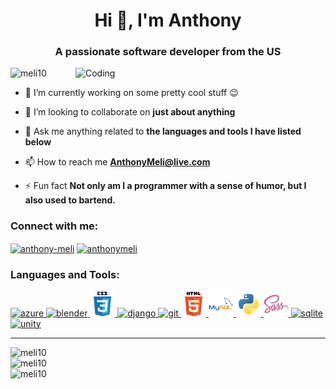 <h1 align="center">Hi 👋, I'm Anthony</h1>
<h3 align="center">A passionate software developer from the US</h3>
<img align="right" alt="Coding" width="400" src="https://media.giphy.com/media/juua9i2c2fA0AIp2iq/giphy.gif">


<p align="left"> <img src="https://komarev.com/ghpvc/?username=meli10&label=Profile%20views&color=0e75b6&style=flat" alt="meli10" /> </p>


- 🔭 I’m currently working on some pretty cool stuff 😉

- 👯 I’m looking to collaborate on **just about anything**

- 💬 Ask me anything related to **the languages and tools I have listed below**

- 📫 How to reach me **AnthonyMeli@live.com**

- ⚡ Fun fact **Not only am I a programmer with a sense of humor, but I also used to bartend.**

<h3 align="left">Connect with me:</h3>

<p align="left">
<a href="https://linkedin.com/in/anthony-meli" target="blank"><img align="center" src="https://raw.githubusercontent.com/rahuldkjain/github-profile-readme-generator/master/src/images/icons/Social/linked-in-alt.svg" alt="anthony-meli" height="30" width="40" /></a>
<a href="https://www.hackerrank.com/anthonymeli" target="blank"><img align="center" src="https://raw.githubusercontent.com/rahuldkjain/github-profile-readme-generator/master/src/images/icons/Social/hackerrank.svg" alt="anthonymeli" height="30" width="40" /></a>
</p>

<h3 align="left">Languages and Tools:</h3>
<p align="left"> <a href="https://azure.microsoft.com/en-in/" target="_blank" rel="noreferrer"> <img src="https://www.vectorlogo.zone/logos/microsoft_azure/microsoft_azure-icon.svg" alt="azure" width="40" height="40"/> </a> <a href="https://www.blender.org/" target="_blank" rel="noreferrer"> <img src="https://download.blender.org/branding/community/blender_community_badge_white.svg" alt="blender" width="40" height="40"/> </a> <a href="https://www.w3schools.com/css/" target="_blank" rel="noreferrer"> <img src="https://raw.githubusercontent.com/devicons/devicon/master/icons/css3/css3-original-wordmark.svg" alt="css3" width="40" height="40"/> </a> <a href="https://www.djangoproject.com/" target="_blank" rel="noreferrer"> <img src="https://cdn.worldvectorlogo.com/logos/django.svg" alt="django" width="40" height="40"/> </a> <a href="https://git-scm.com/" target="_blank" rel="noreferrer"> <img src="https://www.vectorlogo.zone/logos/git-scm/git-scm-icon.svg" alt="git" width="40" height="40"/> </a> <a href="https://www.w3.org/html/" target="_blank" rel="noreferrer"> <img src="https://raw.githubusercontent.com/devicons/devicon/master/icons/html5/html5-original-wordmark.svg" alt="html5" width="40" height="40"/> </a> <a href="https://www.mysql.com/" target="_blank" rel="noreferrer"> <img src="https://raw.githubusercontent.com/devicons/devicon/master/icons/mysql/mysql-original-wordmark.svg" alt="mysql" width="40" height="40"/> </a> <a href="https://www.python.org" target="_blank" rel="noreferrer"> <img src="https://raw.githubusercontent.com/devicons/devicon/master/icons/python/python-original.svg" alt="python" width="40" height="40"/> </a> <a href="https://sass-lang.com" target="_blank" rel="noreferrer"> <img src="https://raw.githubusercontent.com/devicons/devicon/master/icons/sass/sass-original.svg" alt="sass" width="40" height="40"/> </a> <a href="https://www.sqlite.org/" target="_blank" rel="noreferrer"> <img src="https://www.vectorlogo.zone/logos/sqlite/sqlite-icon.svg" alt="sqlite" width="40" height="40"/> </a> <a href="https://unity.com/" target="_blank" rel="noreferrer"> <img src="https://www.vectorlogo.zone/logos/unity3d/unity3d-icon.svg" alt="unity" width="40" height="40"/> </a> </p>


-----
<p><img align="left" width="400px" src="https://github-readme-stats.vercel.app/api/top-langs?username=meli10&show_icons=true&locale=en&layout=compact" alt="meli10" /></p>

<p>&nbsp;<img align="left" width="400px" src="https://github-readme-stats.vercel.app/api?username=meli10&show_icons=true&locale=en" alt="meli10" /></p>

<p><img align="left" width="400px" src="https://github-readme-streak-stats.herokuapp.com/?user=meli10&" alt="meli10" /></p>
